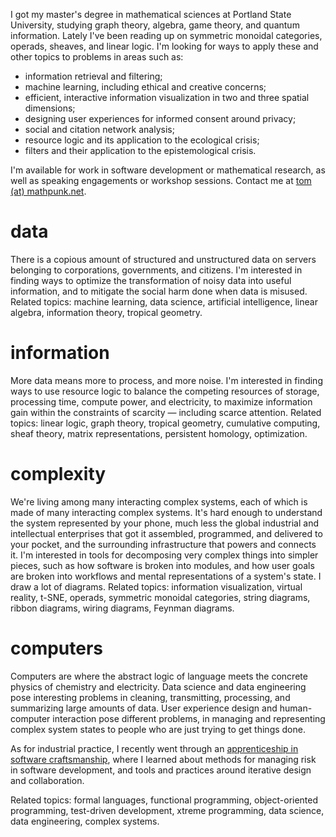 I got my master's degree in mathematical sciences at Portland State University, studying graph theory, algebra, game theory, and quantum information. Lately I've been reading up on symmetric monoidal categories, operads, sheaves, and linear logic. I'm looking for ways to apply these and other topics to problems in areas such as:

-   information retrieval and filtering;
-   machine learning, including ethical and creative concerns;
-   efficient, interactive information visualization in two and three spatial dimensions;
-   designing user experiences for informed consent around privacy;
-   social and citation network analysis;
-   resource logic and its application to the ecological crisis;
-   filters and their application to the epistemological crisis.

I'm available for work in software development or mathematical research, as well as speaking engagements or workshop sessions. Contact me at [tom (at) mathpunk.net](mailto:tom@mathpunk.net).


# data

There is a copious amount of structured and unstructured data on servers belonging to corporations, governments, and citizens. I'm interested in finding ways to optimize the transformation of noisy data into useful information, and to mitigate the social harm done when data is misused. Related topics: machine learning, data science, artificial intelligence, linear algebra, information theory, tropical geometry.


# information

More data means more to process, and more noise. I'm interested in finding ways to use resource logic to balance the competing resources of storage, processing time, compute power, and electricity, to maximize information gain within the constraints of scarcity &#x2014; including scarce attention. Related topics: linear logic, graph theory, tropical geometry, cumulative computing, sheaf theory, matrix representations, persistent homology, optimization. 


# complexity

We're living among many interacting complex systems, each of which is made of many interacting complex systems. It's hard enough to understand the system represented by your phone, much less the global industrial and intellectual enterprises that got it assembled, programmed, and delivered to your pocket, and the surrounding infrastructure that powers and connects it. I'm interested in tools for decomposing very complex things into simpler pieces, such as how software is broken into modules, and how user goals are broken into workflows and mental representations of a system's state. I draw a lot of diagrams. Related topics: information visualization, virtual reality, t-SNE, operads, symmetric monoidal categories, string diagrams, ribbon diagrams, wiring diagrams, Feynman diagrams. 


# computers

Computers are where the abstract logic of language meets the concrete physics of chemistry and electricity. Data science and data engineering pose interesting problems in cleaning, transmitting, processing, and summarizing large amounts of data. User experience design and human-computer interaction pose different problems, in managing and representing complex system states to people who are just trying to get things done. 

As for industrial practice, I recently went through an [apprenticeship in software craftsmanship](/code), where I learned about methods for managing risk in software development, and tools and practices around iterative design and collaboration.

Related topics: formal languages, functional programming, object-oriented programming, test-driven development, xtreme programming, data science, data engineering, complex systems.

